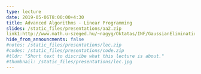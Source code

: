 ```yaml
---
type: lecture
date: 2019-05-06T8:00:00+4:30
title: Advanced Algorithms - Linear Programming
slides: /static_files/presentations/aa2.zip
link1:http://www.math.u-szeged.hu/~nagyg/Oktatas/INF/GaussianElimination.html
hide_from_announcments: false
#notes: /static_files/presentations/lec.zip
#codes: /static_files/presentations/code.zip
#tldr: "Short text to discribe what this lecture is about."
#thumbnail: /static_files/presentations/lec.jpg
---
```

